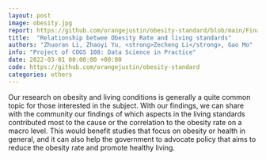 ```yaml
---
layout: post
image: obesity.jpg
report: https://github.com/orangejustin/obesity-standard/blob/main/FinalProject_group060.ipynb
title:  "Relationship betwee Obesity Rate and living standards"
authors: "Zhuoran Li, Zhaoyi Yu, <strong>Zecheng Li</strong>, Gao Mo"
info: "Project of COGS 108: Data Science in Practice"
date: 2022-03-01 00:00:00 +00:00
code: https://github.com/orangejustin/obesity-standard
categories: others
---
```

Our research on obesity and living conditions is generally a quite common topic for those interested in the subject. With our findings, we can share with the community our findings of which aspects in the living standards contributed most to the cause or the correlation to the obesity rate on a macro level. This would benefit studies that focus on obesity or health in general, and it can also help the government to advocate policy that aims to reduce the obesity rate and promote healthy living.

